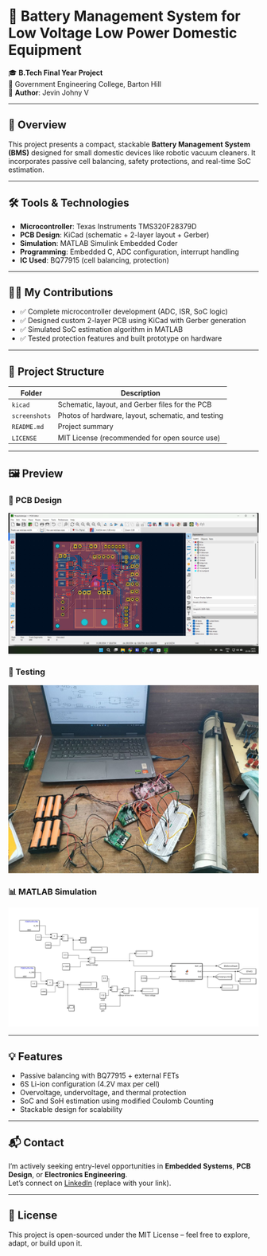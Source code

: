 # 🔋 Battery Management System for Low Voltage Low Power Domestic Equipment

🎓 **B.Tech Final Year Project**  
🏫 Government Engineering College, Barton Hill  
👤 **Author**: Jevin Johny V  

---

## 📘 Overview

This project presents a compact, stackable **Battery Management System (BMS)** designed for small domestic devices like robotic vacuum cleaners. It incorporates passive cell balancing, safety protections, and real-time SoC estimation.

---

## 🛠️ Tools & Technologies

- **Microcontroller**: Texas Instruments TMS320F28379D  
- **PCB Design**: KiCad (schematic + 2-layer layout + Gerber)  
- **Simulation**: MATLAB Simulink Embedded Coder  
- **Programming**: Embedded C, ADC configuration, interrupt handling  
- **IC Used**: BQ77915 (cell balancing, protection)

---

## 🧑‍💻 My Contributions

- ✅ Complete microcontroller development (ADC, ISR, SoC logic)
- ✅ Designed custom 2-layer PCB using KiCad with Gerber generation
- ✅ Simulated SoC estimation algorithm in MATLAB
- ✅ Tested protection features and built prototype on hardware

---

## 📂 Project Structure

| Folder | Description |
|--------|-------------|
| `kicad` | Schematic, layout, and Gerber files for the PCB |
| `screenshots` | Photos of hardware, layout, schematic, and testing |
| `README.md` | Project summary |
| `LICENSE` | MIT License (recommended for open source use) |

---

## 🖼️ Preview

### 🔌 PCB Design
![Layout](screenshots/layout.png)

### 🧪 Testing
![Testing](screenshots/testing1.jpg)

### 📊 MATLAB Simulation
![Simulation](screenshots/matlabsimulation.png)

---

## 💡 Features

- Passive balancing with BQ77915 + external FETs
- 6S Li-ion configuration (4.2V max per cell)
- Overvoltage, undervoltage, and thermal protection
- SoC and SoH estimation using modified Coulomb Counting
- Stackable design for scalability

---

## 📬 Contact

I’m actively seeking entry-level opportunities in **Embedded Systems**, **PCB Design**, or **Electronics Engineering**.  
Let’s connect on [LinkedIn](https://www.linkedin.com/in/jevinjohny) (replace with your link).

---

## 📄 License

This project is open-sourced under the MIT License – feel free to explore, adapt, or build upon it.
